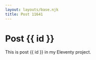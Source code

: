 ```yaml
---
layout: layouts/base.njk
title: Post 11641
---
```


# Post {{ id }}

This is post {{ id }} in my Eleventy project.
